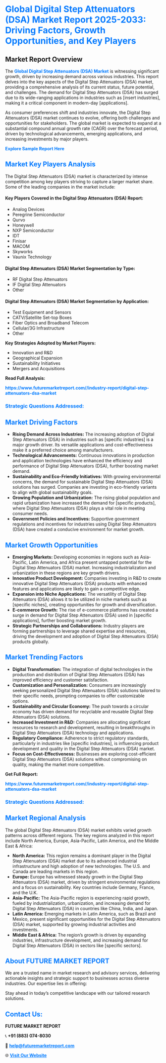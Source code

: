 <h1 style="color: #007BFF;">Global Digital Step Attenuators (DSA) Market Report 2025-2033: Driving Factors, Growth Opportunities, and Key Players</h1>

<section id="overview">
<h2>Market Report Overview</h2>
<p>The <a href="https://www.futuremarketreport.com//industry-report/digital-step-attenuators-dsa-market" style="color: #007BFF; text-decoration: none;"><strong>Global Digital Step Attenuators (DSA) Market</strong></a> is witnessing significant growth, driven by increasing demand across various industries. This report delves into the key aspects of the Digital Step Attenuators (DSA) market, providing a comprehensive analysis of its current status, future potential, and challenges. The demand for Digital Step Attenuators (DSA) has surged due to its wide-ranging applications in industries such as [insert industries], making it a critical component in modern-day [applications].</p>
<p>As consumer preferences shift and industries innovate, the Digital Step Attenuators (DSA) market continues to evolve, offering both challenges and opportunities for stakeholders. The global market is expected to expand at a substantial compound annual growth rate (CAGR) over the forecast period, driven by technological advancements, emerging applications, and increasing investments by major players.</p>
</section>

<section id="overview">
<p><a href="https://www.futuremarketreport.com//request-sample/reportId=85407" style="color: #007BFF; text-decoration: none;"><strong>Explore Sample Report Here</strong></a></p>
</section>

<section id="key-players">
<h2 style="color: #007BFF;">Market Key Players Analysis</h2>
<p>The Digital Step Attenuators (DSA) market is characterized by intense competition among key players striving to capture a larger market share. Some of the leading companies in the market include:</p>
<h4>Key Players Covered in the Digital Step Attenuators (DSA) Report:</h4>
<ul><li>Analog Devices</li><li>Peregrine Semiconductor</li><li>Qurvo</li><li>Honeywell</li><li>NXP Semiconductor</li><li>IDT</li><li>Finisar</li><li>MACOM</li><li>Skyworks</li><li>Vaunix Technology</li></ul>
<h4>Digital Step Attenuators (DSA) Market Segmentation by Type:</h4>
<ul><li>RF Digital Step Attenuators</li><li>IF Digital Step Attenuators</li><li>Other</li></ul>

<h4>Digital Step Attenuators (DSA) Market Segmentation by Application:</h4>
<ul><li>Test Equipment and Sensors</li><li>CATV/Satellite Set-top Boxes</li><li>Fiber Optics and Broadband Telecom</li><li>Cellular/3G Infrastructure</li><li>Other</li></ul>
<p><strong>Key Strategies Adopted by Market Players:</strong></p>
<ul>
<li>Innovation and R&D</li>
<li>Geographical Expansion</li>
<li>Sustainability Initiatives</li>
<li>Mergers and Acquisitions</li>
</ul>
</section>

<section>
<p><strong>Read Full Analysis: </strong></p><a href="https://www.futuremarketreport.com//industry-report/digital-step-attenuators-dsa-market" style="color: #007BFF; text-decoration: none;"><strong>https://www.futuremarketreport.com//industry-report/digital-step-attenuators-dsa-market</strong></a>
<h3 style="color: #007BFF;">Strategic Questions Addressed:</h3>
</section>

<section id="driving-factors">
<h2 style="color: #007BFF;">Market Driving Factors</h2>
<ul>
<li><strong>Rising Demand Across Industries:</strong> The increasing adoption of Digital Step Attenuators (DSA) in industries such as [specific industries] is a major growth driver. Its versatile applications and cost-effectiveness make it a preferred choice among manufacturers.</li>
<li><strong>Technological Advancements:</strong> Continuous innovations in production and application technologies have enhanced the efficiency and performance of Digital Step Attenuators (DSA), further boosting market demand.</li>
<li><strong>Sustainability and Eco-Friendly Initiatives:</strong> With growing environmental concerns, the demand for sustainable Digital Step Attenuators (DSA) solutions has surged. Companies are investing in eco-friendly variants to align with global sustainability goals.</li>
<li><strong>Growing Population and Urbanization:</strong> The rising global population and rapid urbanization have increased the demand for [specific products], where Digital Step Attenuators (DSA) plays a vital role in meeting consumer needs.</li>
<li><strong>Government Policies and Incentives:</strong> Supportive government regulations and incentives for industries using Digital Step Attenuators (DSA) have created a conducive environment for market growth.</li>
</ul>
</section>

<section id="growth-opportunities">
<h2 style="color: #007BFF;">Market Growth Opportunities</h2>
<ul>
<li><strong>Emerging Markets:</strong> Developing economies in regions such as Asia-Pacific, Latin America, and Africa present untapped potential for the Digital Step Attenuators (DSA) market. Increasing industrialization and urbanization in these regions are key growth drivers.</li>
<li><strong>Innovative Product Development:</strong> Companies investing in R&D to create innovative Digital Step Attenuators (DSA) products with enhanced features and applications are likely to gain a competitive edge.</li>
<li><strong>Expansion into Niche Applications:</strong> The versatility of Digital Step Attenuators (DSA) allows it to be utilized in niche markets such as [specific niches], creating opportunities for growth and diversification.</li>
<li><strong>E-commerce Growth:</strong> The rise of e-commerce platforms has created a surge in demand for Digital Step Attenuators (DSA) used in [specific applications], further boosting market growth.</li>
<li><strong>Strategic Partnerships and Collaborations:</strong> Industry players are forming partnerships to leverage shared expertise and resources, driving the development and adoption of Digital Step Attenuators (DSA) products globally.</li>
</ul>
</section>

<section id="trending-factors">
<h2 style="color: #007BFF;">Market Trending Factors</h2>
<ul>
<li><strong>Digital Transformation:</strong> The integration of digital technologies in the production and distribution of Digital Step Attenuators (DSA) has improved efficiency and customer satisfaction.</li>
<li><strong>Customization and Personalization:</strong> Consumers are increasingly seeking personalized Digital Step Attenuators (DSA) solutions tailored to their specific needs, prompting companies to offer customizable options.</li>
<li><strong>Sustainability and Circular Economy:</strong> The push towards a circular economy has driven demand for recyclable and reusable Digital Step Attenuators (DSA) solutions.</li>
<li><strong>Increased Investment in R&D:</strong> Companies are allocating significant resources to research and development, resulting in breakthroughs in Digital Step Attenuators (DSA) technology and applications.</li>
<li><strong>Regulatory Compliance:</strong> Adherence to strict regulatory standards, particularly in industries like [specific industries], is influencing product development and quality in the Digital Step Attenuators (DSA) market.</li>
<li><strong>Focus on Cost-Effectiveness:</strong> Businesses are exploring cost-efficient Digital Step Attenuators (DSA) solutions without compromising on quality, making the market more competitive.</li>
</ul>
</section>

<section>
<p><strong>Get Full Report: </strong></p><a href="https://www.futuremarketreport.com//industry-report/digital-step-attenuators-dsa-market" style="color: #007BFF; text-decoration: none;"><strong>https://www.futuremarketreport.com//industry-report/digital-step-attenuators-dsa-market</strong></a>
<h3 style="color: #007BFF;">Strategic Questions Addressed:</h3>
</section>


<section id="regional-analysis">
<h2 style="color: #007BFF;">Market Regional Analysis</h2>
<p>The global Digital Step Attenuators (DSA) market exhibits varied growth patterns across different regions. The key regions analyzed in this report include North America, Europe, Asia-Pacific, Latin America, and the Middle East & Africa:</p>
<ul>
<li><strong>North America:</strong> This region remains a dominant player in the Digital Step Attenuators (DSA) market due to its advanced industrial infrastructure and high adoption of new technologies. The U.S. and Canada are leading markets in this region.</li>
<li><strong>Europe:</strong> Europe has witnessed steady growth in the Digital Step Attenuators (DSA) market, driven by stringent environmental regulations and a focus on sustainability. Key countries include Germany, France, and the U.K.</li>
<li><strong>Asia-Pacific:</strong> The Asia-Pacific region is experiencing rapid growth, fueled by industrialization, urbanization, and increasing demand for Digital Step Attenuators (DSA) in countries like China, India, and Japan.</li>
<li><strong>Latin America:</strong> Emerging markets in Latin America, such as Brazil and Mexico, present significant opportunities for the Digital Step Attenuators (DSA) market, supported by growing industrial activities and investments.</li>
<li><strong>Middle East & Africa:</strong> The region’s growth is driven by expanding industries, infrastructure development, and increasing demand for Digital Step Attenuators (DSA) in sectors like [specific sectors].</li>
</ul>
</section>

<footer>
<h2 style="color: #007BFF;">About FUTURE MARKET REPORT</h2>
<p>We are a trusted name in market research and advisory services, delivering actionable insights and strategic support to businesses across diverse industries. Our expertise lies in offering:</p>

<p>Stay ahead in today’s competitive landscape with our tailored research solutions.</p>

<h2 style="color: #007BFF;">Contact Us:</h2>
<p><strong>FUTURE MARKET REPORT</strong></p>
<p>📞 <strong>+91 (883) 074-8030</strong></p>
<p>📧 <strong><a href="mailto:help@futuremarketreport.com" style="color: #007BFF;">help@futuremarketreport.com</a></strong></p>
<p>🌐 <strong><a href="https://www.futuremarketreport.com/" style="color: #007BFF;">Visit Our Website</a></strong></p>
</footer>